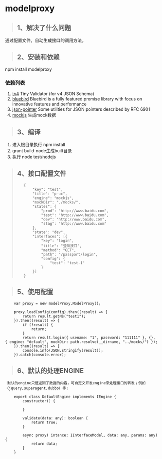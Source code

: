 # modelproxy

>## 1、解决了什么问题
 通过配置文件，自动生成接口的调用方法。
 
>## 2、安装和依赖
 npm install modelproxy     
 ### 依赖列表
 1. [tv4](https://github.com/geraintluff/tv4) Tiny Validator (for v4 JSON Schema)
 2. [bluebird](https://github.com/petkaantonov/bluebird) Bluebird is a fully featured promise library with focus on innovative features and performance
 3. [json-pointer](https://github.com/manuelstofer/json-pointer) Some utilities for JSON pointers described by RFC 6901
 4. [mockjs](https://github.com/nuysoft/Mock/wiki/Getting-Started) 生成mock数据

>## 3、编译
 1. 进入根目录执行 npm install
 2. grunt build-node生成built目录
 3. 执行 node test/nodejs

>## 4、接口配置文件
> ```
>    {
>        "key": "test",
>        "title": "p-uc",
>        "engine": "mockjs",
>        "mockDir": "./mocks/",
>        "states": {
>            "prod": "http://www.baidu.com",
>            "test": "http://www.baidu.com",
>            "dev": "http://www.baidu.com",
>            "stag": "http://www.baidu.com"
>        },
>        "state": "dev",
>        "interfaces": [{
>            "key": "login",
>            "title": "登陆接口",
>            "method": "GET",
>            "path": "/passport/login",
>            "config": {
>                "test": "test-1"
>            }
>        }]
>    } 
> ```

>## 5、使用配置
```
    var proxy = new modelProxy.ModelProxy();

    proxy.loadConfig(config).then((result) => {
        return result.getNs("test1");
    }).then((result) => {
        if (!result) {
            return;
        }
        return result.login({ usename: "1", password: "111111" }, {}, { engine: "default", mockDir: path.resolve(__dirname, "../mocks/") });
    }).then((result) => {
        console.info(JSON.stringify(result));
    }).catch(console.error);
```

>## 6、默认的处理ENGINE
     默认的engine只是返回了数据的内容，可自定义开发engine来处理接口的转发；例如（jquery,superagent,dubbo）等；     
```
    export class DefaultEngine implements IEngine {
        constructor() {

        }

        validate(data: any): boolean {
            return true;
        }

        async proxy( intance: IInterfaceModel, data: any, params: any) {
            return data;
        }
    }
```